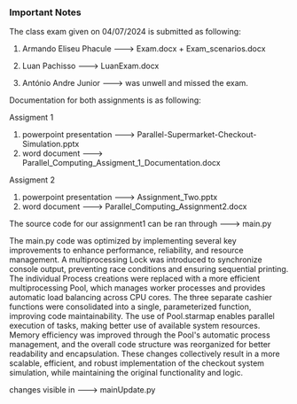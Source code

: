 ### Important Notes ###

The class exam given on 04/07/2024 is submitted as following: 

1. Armando Eliseu Phacule ---> Exam.docx + Exam_scenarios.docx

2. Luan Pachisso ---> LuanExam.docx 
   
3. António Andre Junior ---> was unwell and missed the exam.

Documentation for both assignments is as following:

Assigment 1
1. powerpoint presentation ---> Parallel-Supermarket-Checkout-Simulation.pptx
2. word document ---> Parallel_Computing_Assigment_1_Documentation.docx
   
Assigment 2
1. powerpoint presentation ---> Assignment_Two.pptx
2. word document ---> Parallel_Computing_Assignment2.docx

The source code for our assignment1 can be ran through ---> main.py

The main.py code was optimized by implementing several key improvements to enhance performance, reliability, and resource management. A multiprocessing Lock was introduced to synchronize console output, preventing race conditions and ensuring sequential printing. The individual Process creations were replaced with a more efficient multiprocessing Pool, which manages worker processes and provides automatic load balancing across CPU cores. The three separate cashier functions were consolidated into a single, parameterized function, improving code maintainability. The use of Pool.starmap enables parallel execution of tasks, making better use of available system resources. Memory efficiency was improved through the Pool's automatic process management, and the overall code structure was reorganized for better readability and encapsulation. These changes collectively result in a more scalable, efficient, and robust implementation of the checkout system simulation, while maintaining the original functionality and logic.

changes visible in ---> mainUpdate.py

